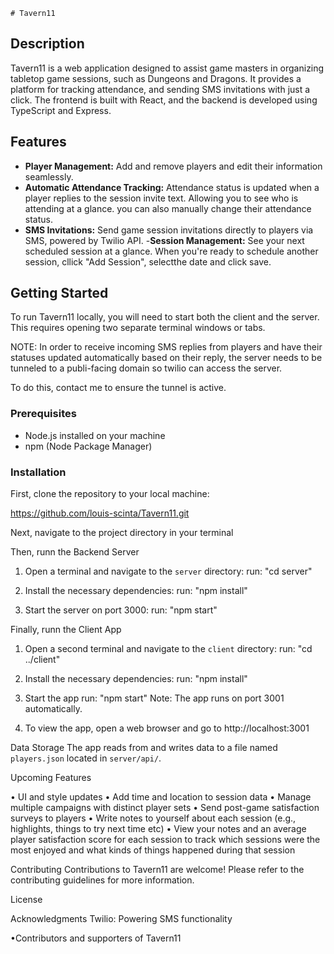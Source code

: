     # Tavern11

## Description

Tavern11 is a web application designed to assist game masters in organizing tabletop game sessions, such as Dungeons and Dragons. It provides a platform for tracking attendance, and sending SMS invitations with just a click. The frontend is built with React, and the backend is developed using TypeScript and Express.

## Features

- **Player Management:** Add and remove players and edit their information seamlessly.
- **Automatic Attendance Tracking:** Attendance status is updated when a player replies to the session invite text. Allowing you to see who is attending at a glance. you can also manually change their attendance status. 
- **SMS Invitations:**  Send game session invitations directly to players via SMS, powered by Twilio API.
-**Session Management:** See your next scheduled session at a glance. When you're ready to schedule another session, cllick "Add Session", selectthe date and click save. 

## Getting Started

To run Tavern11 locally, you will need to start both the client and the server. This requires opening two separate terminal windows or tabs.

NOTE: In order to receive incoming SMS replies from players and have their statuses updated automatically based on their reply, the server needs to be tunneled to a publi-facing domain so twilio can access the server.

To do this, contact me to ensure the tunnel is active. 

### Prerequisites

- Node.js installed on your machine
- npm (Node Package Manager)

### Installation

First, clone the repository to your local machine:

https://github.com/louis-scinta/Tavern11.git

Next, navigate to the project directory in your terminal

Then, runn the Backend Server
1. Open a terminal and navigate to the `server` directory:
    run: "cd server"

2. Install the necessary dependencies:
    run: "npm install"

3. Start the server on port 3000:
    run: "npm start"

Finally, runn the Client App
1. Open a second terminal and navigate to the `client` directory:
    run: "cd ../client"

2. Install the necessary dependencies:
    run: "npm install"

3. Start the app 
    run: "npm start"
Note: The app runs on port 3001 automatically.

4. To view the app, open a web browser and go to http://localhost:3001 


Data Storage
The app reads from and writes data to a file named `players.json` located in `server/api/`.

Upcoming Features

• UI and style updates
• Add time and location to session data
• Manage multiple campaigns with distinct player sets
• Send post-game satisfaction surveys to players
• Write notes to yourself about each session (e.g., highlights, things to try next time etc)
• View your notes and an average player satisfaction score for each session to track which sessions were the most enjoyed and what kinds of things happened during that 
session

Contributing
Contributions to Tavern11 are welcome! Please refer to the contributing guidelines for more information.

License

Acknowledgments
Twilio: Powering SMS functionality

•Contributors and supporters of Tavern11